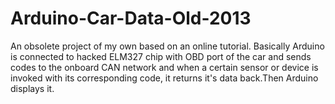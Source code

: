 # Arduino-Car-Data-Old-2013
An obsolete project of my own based on an online tutorial. 
Basically Arduino is connected to hacked ELM327 chip with OBD port of the car and sends codes to the onboard CAN network and when a certain sensor or device is invoked with its corresponding code, it returns it's data back.Then Arduino displays it.
